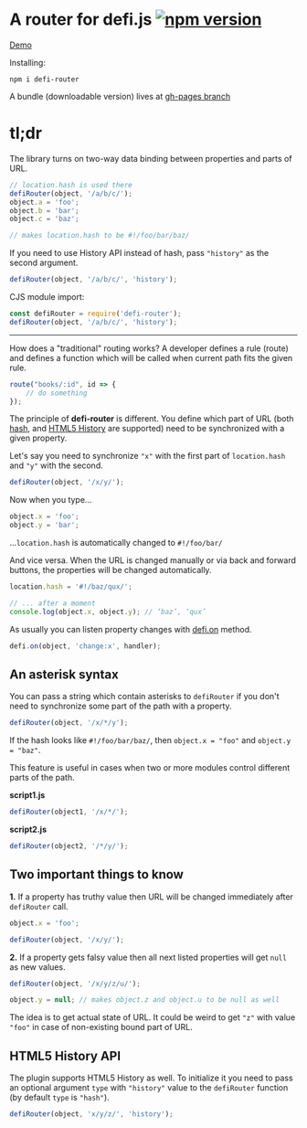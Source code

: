 A router for defi.js [![npm version](https://badge.fury.io/js/defi-router.svg)](https://badge.fury.io/js/defi-router)
============

[Demo](https://finom.github.io/defi-router/#!/foo/bar/baz/)

Installing:
```
npm i defi-router
```

A bundle (downloadable version) lives at [gh-pages branch](https://github.com/finom/defi/tree/gh-pages)

# tl;dr

The library turns on two-way data binding between properties and parts of URL.

```js
// location.hash is used there
defiRouter(object, '/a/b/c/');
object.a = 'foo';
object.b = 'bar';
object.c = 'baz';

// makes location.hash to be #!/foo/bar/baz/
```

If you need to use History API instead of hash, pass ``"history"`` as the second argument.

```js
defiRouter(object, '/a/b/c/', 'history');
```

CJS module import:

```js
const defiRouter = require('defi-router');
defiRouter(object, '/a/b/c/', 'history');
```

--------


How does a "traditional" routing works? A developer defines a rule (route) and defines a function which will be called when current path fits the given rule.

```js
route("books/:id", id => {
	// do something
});
```

The principle of **defi-router** is different. You define which part of URL (both [hash](https://developer.mozilla.org/ru/docs/Web/API/Window/location), and [HTML5 History](https://developer.mozilla.org/ru/docs/Web/API/History_API) are supported) need to be synchronized with a given property.

Let's say you need to synchronize ``"x"`` with the first part of ``location.hash`` and ``"y"`` with the second.

```js
defiRouter(object, '/x/y/');
```

Now when you type...

```js
object.x = 'foo';
object.y = 'bar';
```

...``location.hash`` is automatically changed to ``#!/foo/bar/``


And vice versa. When the URL is changed manually or via back and forward buttons, the properties will be changed automatically.

```js
location.hash = '#!/baz/qux/';

// ... after a moment
console.log(object.x, object.y); // ‘baz’, ‘qux’
```

As usually you can listen property changes with [defi.on](http://defi.js.org/#!defi.on) method.

```js
defi.on(object, 'change:x', handler);
```

## An asterisk syntax

You can pass a string which contain asterisks to ``defiRouter`` if you don't need to synchronize some part of the path with a property.

```js
defiRouter(object, '/x/*/y');
```

If the hash looks like ``#!/foo/bar/baz/``, then ``object.x = "foo"`` and ``object.y = "baz"``.

This feature is useful in cases when two or more modules control different parts of the path.


**script1.js**

```js
defiRouter(object1, '/x/*/');
```

**script2.js**

```js
defiRouter(object2, '/*/y/');
```

## Two important things to know

**1.** If a property has truthy value then URL will be changed immediately after ``defiRouter`` call.

```js
object.x = 'foo';

defiRouter(object, '/x/y/');
```

**2.** If a property gets falsy value then all next listed properties will get ``null`` as new values.

```js
defiRouter(object, '/x/y/z/u/');

object.y = null; // makes object.z and object.u to be null as well
```

The idea is to get actual state of URL. It could be weird to get ``"z"`` with value ``"foo"`` in case of non-existing bound part of URL.

## HTML5 History API

The plugin supports  HTML5 History as well. To initialize it you need to pass an optional argument ``type`` with ``"history"`` value to the ``defiRouter`` function (by default ``type`` is ``"hash"``).

```js
defiRouter(object, 'x/y/z/', 'history');
```
